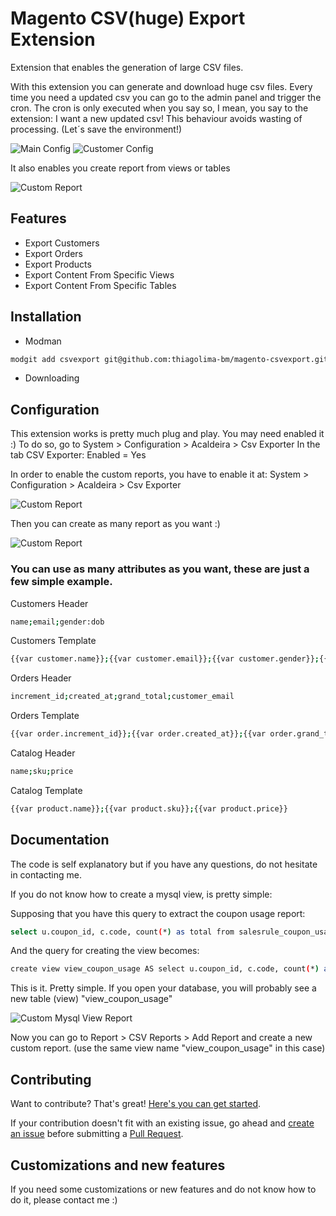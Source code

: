 # Magento CSV(huge) Export Extension

Extension that enables the generation of large CSV files.

With this extension you can generate and download huge csv files. Every time you need a updated csv you can go to the admin panel and trigger the cron. 
The cron is only executed when you say so, I mean, you say to the extension: I want a new updated csv! This behaviour avoids wasting of processing. (Let´s save the environment!)

![Main Config](http://image.prntscr.com/image/8e2294c38a5d497a9ef8425c8bcc0289.png "Main Configuration")
![Customer Config](http://image.prntscr.com/image/3d4e1924386e4bae87d32d82f27d54d3.png "Main Configuration")

It also enables you create report from views or tables

![Custom Report](http://image.prntscr.com/image/579b84373491400ea627baca6a3b5eee.png "Custom Report Configuration")

## Features

* Export Customers
* Export Orders
* Export Products
* Export Content From Specific Views
* Export Content From Specific Tables

## Installation
* Modman
```bash
modgit add csvexport git@github.com:thiagolima-bm/magento-csvexport.git 
```
* Downloading

## Configuration

This extension works is pretty much plug and play. You may need enabled it :)
To do so, go to System > Configuration > Acaldeira > Csv Exporter
In the tab CSV Exporter: Enabled = Yes

In order to enable the custom reports, you have to enable it at: System > Configuration > Acaldeira > Csv Exporter

![Custom Report](http://image.prntscr.com/image/7f135101adc74037822241d22456bd44.png "Custom Report Configuration")

Then you can create as many report as you want :)

![Custom Report](http://image.prntscr.com/image/dc4bdd754d30494b9d2591bb19bc823c.png "Custom Report Configuration")



### You can use as many attributes as you want, these are just a few simple example. 

Customers Header
```bash
name;email;gender:dob
```
Customers Template
```bash
{{var customer.name}};{{var customer.email}};{{var customer.gender}};{{var customer.dob}}
```

Orders Header
```bash
increment_id;created_at;grand_total;customer_email
```
Orders Template
```bash
{{var order.increment_id}};{{var order.created_at}};{{var order.grand_total}};{{var order.customer_email}}

```

Catalog Header
```bash
name;sku;price
```
Catalog Template
```bash
{{var product.name}};{{var product.sku}};{{var product.price}}
```

## Documentation

The code is self explanatory but if you have any questions, do not hesitate in contacting me.

If you do not know how to create a mysql view, is pretty simple:

Supposing that you have this query to extract the coupon usage report:

```bash
select u.coupon_id, c.code, count(*) as total from salesrule_coupon_usage u, salesrule_coupon c where u.coupon_id=c.coupon_id  group by u.coupon_id;
```
And the query for creating the view becomes:

```bash
create view view_coupon_usage AS select u.coupon_id, c.code, count(*) as total from salesrule_coupon_usage u, salesrule_coupon c where u.coupon_id=c.coupon_id  group by u.coupon_id;
```

This is it. Pretty simple. If you open your database, you will probably see a new table (view) "view_coupon_usage"

![Custom Mysql View Report](http://image.prntscr.com/image/a1f73afd84974fbfb34cbd369f4e955f.png "Custom Mysql View Report")

Now you can go to Report > CSV Reports > Add Report and create a new custom report. (use the same view name "view_coupon_usage" in this case)


## Contributing

Want to contribute? That's great! [Here's you can get started](https://guides.github.com/activities/contributing-to-open-source/#contributing).

If your contribution doesn't fit with an existing issue, go ahead and [create an issue](https://github.com/thiagolima-bm/magento-csvexport/issues/new) before submitting a [Pull Request](https://help.github.com/articles/about-pull-requests/).


## Customizations and new features
If you need some customizations or new features and do not know how to do it, please contact me :) 

